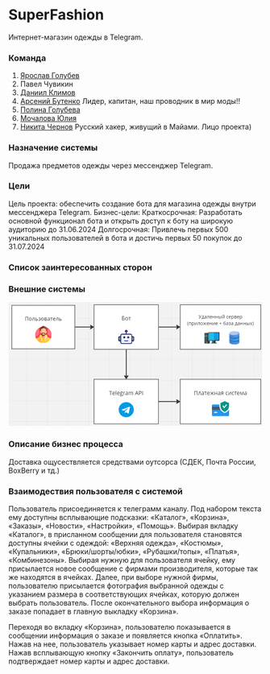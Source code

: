 # SuperFashion
Интернет-магазин одежды в Telegram.

### Команда
1. [Ярослав Голубев](https://github.com/Rubix327)
2. Павел Чувикин
3. [Даниил Климов](https://github.com/Dudergov365)
4. [Арсений Бутенко](https://github.com/arsenybut) Лидер, капитан, наш проводник в мир моды!!
5. [Полина Голубева](https://github.com/golubinkaa)
6. [Мочалова Юлия](https://github.com/MochalovaYulia)
7. [Никита Чернов](https://github.com/hekitociha) Русский хакер, живущий в Майами. Лицо проекта)

### Назначение системы
Продажа предметов одежды через мессенджер Telegram.

### Цели
Цель проекта: обеспечить создание бота для магазина одежды внутри мессенджера Telegram.
Бизнес-цели:
Краткосрочная:
Разработать основной функционал бота и открыть доступ к боту на широкую аудиторию до 31.06.2024
Долгосрочная:
Привлечь первых 500 уникальных пользователей в бота и достичь первых 50 покупок до 31.07.2024 
### Список заинтересованных сторон


### Внешние системы
![img.png](external-systems.png)

### Описание бизнес процесса



Доставка ощусествляется средствами оутсорса (СДЕК, Почта России, BoxBerry и тд.)

### Взаимодествия пользователя с системой

Пользователь присоединяется к телеграмм каналу. Под набором текста ему доступны всплывающие подсказки: «Каталог», «Корзина», «Заказы», «Новости», «Настройки», «Помощь». Выбирая вкладку «Каталог», в присланном сообщении для пользователя становятся доступны ячейки с одеждой: «Верхняя одежда», «Костюмы», «Купальники», «Брюки/шорты/юбки», «Рубашки/топы», «Платья», «Комбинезоны». Выбирая нужную для пользователя ячейку, ему присылается новое сообщение с фирмами производителя, которые так же находятся в ячейках. Далее, при выборе нужной фирмы, пользователю присылается фотография выбранной одежды с указанием размера в соответствующих ячейках, которую должен выбрать пользователь. После окончательного выбора информация о заказе попадает в главную выкладку «Корзина».

Переходя во вкладку «Корзина», пользователю показывается в сообщении информация о заказе и появляется кнопка «Оплатить». Нажав на нее, пользователь указывает номер карты и адрес доставки. Нажав всплывающую кнопку «Закончить оплату», пользователь подтверждает номер карты и адрес доставки.
